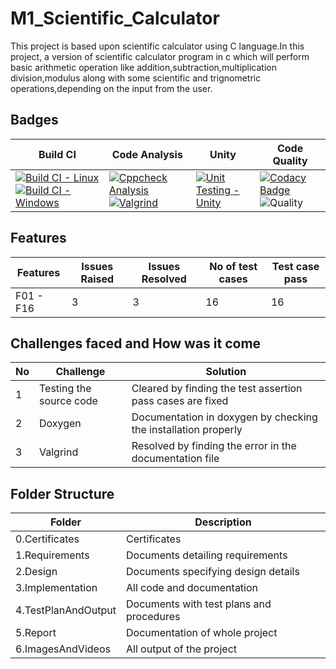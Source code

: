# M1_Scientific_Calculator

This project is based upon scientific calculator using C language.In this project, a version of scientific calculator program in c which will perform basic arithmetic operation like addition,subtraction,multiplication division,modulus along with some scientific and trignometric operations,depending on the input from the user.
 
 ## Badges
 | Build CI | Code Analysis | Unity | Code Quality |
 |----------|---------------|-------|--------------|
 | [![Build CI - Linux](https://github.com/keerthanaBaskar/M1_Scientific_Calculator/actions/workflows/c-cpp.yml/badge.svg)](https://github.com/KrHarshitha/M1_Project1/actions/workflows/c-cpp.yml)[![Build CI - Windows](https://github.com/keerthanaBaskar/M1_Scientific_Calculator/actions/workflows/build_windows.yml/badge.svg)](https://github.com/keerthanaBaskar/M1_Scientific_Calculator/actions/workflows/build_windows.yml) | [![Cppcheck Analysis](https://github.com/keerthanaBaskar/M1_Scientific_Calculator/actions/workflows/cppcheck_analysis.yml/badge.svg)](https://github.com/keerthanaBaskar/M1_Scientific_Calculator/actions/workflows/cppcheck_analysis.yml)[![Valgrind](https://github.com/keerthanaBaskar/M1_Scientific_Calculator/actions/workflows/valgrind.yml/badge.svg)](https://github.com/keerthanaBaskar/M1_Scientific_Calculator/actions/workflows/valgrind.yml) | [![Unit Testing - Unity](https://github.com/keerthanaBaskar/M1_Scientific_Calculator/actions/workflows/unittesting.yml/badge.svg)](https://github.com/keerthanaBaskar/M1_Scientific_Calculator/actions/workflows/unittesting.yml) |  [![Codacy Badge](https://app.codacy.com/project/badge/Grade/7cc2922306a74c2f865f7ce2def9b24f)](https://www.codacy.com/gh/keerthanaBaskar/M1_Scientific_Calculator/dashboard?utm_source=github.com&amp;utm_medium=referral&amp;utm_content=keerthanaBaskar/M1_Scientific_Calculator&amp;utm_campaign=Badge_Grade)![Quality](https://api.codiga.io/project/32232/score/svg) |
 
 ## Features 
 | Features | Issues Raised | Issues Resolved | No of test cases | Test case pass |
 |----------|---------------|-----------------|------------------|----------------|
 | F01 - F16 | 3 | 3 | 16 | 16 |
 ## Challenges faced and How was it come
 | No | Challenge | Solution |
 |----|-----------|----------|
 | 1 | Testing the source code | Cleared by finding the test assertion pass cases are fixed |
 | 2 | Doxygen | Documentation in doxygen by checking the installation properly |
 | 3 | Valgrind | Resolved by finding the error in the documentation file |
 
 ## Folder Structure
| Folder | Description |
|--------|-------------|
| 0.Certificates | Certificates |
| 1.Requirements | Documents detailing requirements |
| 2.Design | Documents specifying design details |
| 3.Implementation | All code and documentation |
| 4.TestPlanAndOutput | Documents with test plans and procedures |
| 5.Report | Documentation of whole project |
| 6.ImagesAndVideos | All output of the project |
